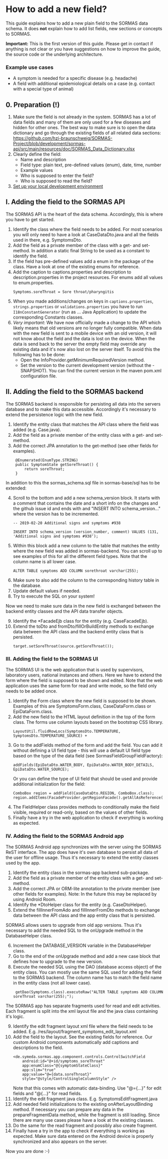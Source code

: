 # How to add a new field?

This guide explains how to add a new plain field to the SORMAS data schema.
It does **not** explain how to add list fields, new sections or concepts to SORMAS.

**Important:** This is the first version of this guide. Please get in contact if anything is not clear or you have suggestions on how to improve the guide, the source code or the underlying architecture.

### Example use cases

* A symptom is needed for a specific disease (e.g. headache)
* A field with additional epidemiological details on a case (e.g. contact with a special type of animal)

## 0. Preparation (!)

1. Make sure the field is not already in the system. 
   SORMAS has a lot of data fields and many of them are only used for a few diseases and hidden for other ones. 
   The best way to make sure is to open the data dictionary and go through the existing fields of all related data sections: https://github.com/hzi-braunschweig/SORMAS-Project/blob/development/sormas-api/src/main/resources/doc/SORMAS_Data_Dictionary.xlsx
2. Clearly define the field:
   * Name and description
   * Field type: plain text, pre-defined values (enum), date, time, number
   * Example values
   * Who is supposed to enter the field?
   * Who is supposed to read the field?
3. [Set up your local development environment](DEVELOPMENT_ENVIRONMENT.md)
   
## I. Adding the field to the SORMAS API

The SORMAS API is the heart of the data schema. Accordingly, this is where you have to get started.

1. Identify the class where the field needs to be added. For most scenarios you will only need to have a look at CaseDataDto.java and all the fields used in there, e.g. SymptomsDto.
2. Add the field as a private member of the class with a get- and set-method. In addition a static final String to be used as a constant to identify the field.
3. If the field has pre-defined values add a enum in the package of the class. Have a look at one of the existing enums for reference.
4. Add the caption to captions.properties and description to description.properties in the project resources. For enums add all values to enum.properties.
   ```
   Symptoms.soreThroat = Sore throat/pharyngitis
   ```
5. When you made additions/changes on keys in ``captions.properties``, ``strings.properties`` or ``validations.properties`` you have to run ``I18nConstantGenerator`` (run as ... Java Application) to update the corresponding Constants classes.
6. *Very important*: We have now officially made a change to the API which likely means that old versions are no longer fully compatible.
   When data with the new field is sent to a mobile device with an old version, it will not know about the field and the data is lost on the device.
   When the data is send back to the server the empty field may override any existing data and it's now also lost on the server itself.
   To avoid this the following has to be done:
   * Open the InfoProvider.getMinimumRequiredVersion method.
   * Set the version to the current development version (without the -SNAPSHOT). You can find the current version in the maven pom.xml configuration file.
   
## II. Adding the field to the SORMAS backend

The SORMAS backend is responsible for persisting all data into the servers database and to make this data accessible.
Accordingly it's necessary to extend the persistence logic with the new field.

1. Identify the entity class that matches the API class where the field was added (e.g. Case.java).
2. Add the field as a private member of the entity class with a get- and set-method.
3. Add the correct JPA annotation to the get-method (see other fields for examples).
   ```
	@Enumerated(EnumType.STRING)
	public SymptomState getSoreThroat() {
		return soreThroat;
	}
   ```

In addition to this the sormas_schema.sql file in sormas-base/sql has to be extended:

4. Scroll to the bottom and add a new schema_version block. 
   It starts with a comment that contains the date and a short info on the changes and the github issue id and ends with and "INSERT INTO schema_version..." where the version has to be incremented.
   ```
   -- 2019-02-20 Additional signs and symptoms #938
   
   INSERT INTO schema_version (version_number, comment) VALUES (131, 'Additional signs and symptoms #938');
   ```
5. Within this block add a new column to the table that matches the entity where the new field was added in sormas-backend.
   You can scroll up to see examples of this for all the different field types. Note that the column name is all lower case.
   ```
   ALTER TABLE symptoms ADD COLUMN sorethroat varchar(255);
   ```
6. Make sure to also add the column to the corresponding history table in the database.
7. Update default values if needed.
8. Try to execute the SQL on your system!

Now we need to make sure data in the new field is exchanged between the backend entity classes and the API data transfer objects.

9. Identify the *FacadeEjb class for the entity (e.g. CaseFacadeEjb).
10. Extend the toDto and fromDto/fillOrBuildEntity methods to exchange data between the API class and the backend entity class that is persisted.
    ```
	target.setSoreThroat(source.getSoreThroat());
    ```

### III. Adding the field to the SORMAS UI

The SORMAS UI is the web application that is used by supervisors, laboratory users, national instances and others.
Here we have to extend the form where the field is supposed to be shown and edited. Note that the web application uses the same form for read and write mode, so the field only needs to be added once.

1. Identify the Form class where the new field is supposed to be shown. Examples of this are SymptomsForm.class, CaseDataForm.class or EpiDataForm.class.
2. Add the new field to the HTML layout definition in the top of the form class. The forms use column layouts based on the bootstrap CSS library.
   ```
   LayoutUtil.fluidRowLocs(SymptomsDto.TEMPERATURE, SymptomsDto.TEMPERATURE_SOURCE) +
   ```
3. Go to the addFields method of the form and add the field. 
   You can add it without defining a UI field type - this will use a default UI field type based on the type of the data field (see SormasFieldGroupFieldFactory):
   ```
   addFields(EpiDataDto.WATER_BODY, EpiDataDto.WATER_BODY_DETAILS, EpiDataDto.WATER_SOURCE);
   ```
   Or you can define the type of UI field that should be used and provide additional initialization for the field:
   ```
   ComboBox region = addField(CaseDataDto.REGION, ComboBox.class);
   region.addItems(FacadeProvider.getRegionFacade().getAllAsReference());
   ```   
4. The FieldHelper class provides methods to conditionally make the field visible, required or read-only, based on the values of other fields.
5. Finally have a try in the web application to check if everything is working as expected.

### IV. Adding the field to the SORMAS Android app

The SORMAS Android app synchronizes with the server using the SORMAS ReST interface. The app does have it's own database to persist all data of the user for offline usage. Thus it's necessary to extend the entity classes used by the app.

1. Identify the entity class in the sormas-app backend sub-package.
2. Add the field as a private member of the entity class with a get- and set-method.
3. Add the correct JPA or ORM-lite annotation to the private member (see other fields for examples).
   Note: In the future this may be replaced by using Android Room.
4. Identify the *DtoHelper class for the entity (e.g. CaseDtoHelper).
5. Extend the fillInnerFromAdo and fillInnerFromDto methods to exchange data between the API class and the app entity class that is persisted.

SORMAS allows users to upgrade from old app versions. Thus it's necessary to add the needed SQL to the onUpgrade method in the DatabaseHelper class.

6. Increment the DATABASE_VERSION variable in the DatabaseHelper class.
7. Go to the end of the onUpgrade method and add a new case block that defines how to upgrade to the new version.
8. Execute the needed SQL using the DAO (database access object) of the entity class. 
   You can mostly use the same SQL used for adding the field to the SORMAS backend. The column name has to match the field name in the entity class (not all lower case).
   ```   
	getDao(Symptoms.class).executeRaw("ALTER TABLE symptoms ADD COLUMN soreThroat varchar(255);");
   ```   
					
The SORMAS app has separate fragments used for read and edit activities. Each fragment is split into the xml layout file and the java class containing it's logic.

9. Identify the edit fragment layout xml file where the field needs to be added. E.g. /res/layout/fragment_symptoms_edit_layout.xml
10. Add the field to the layout. See the existing fields for reference. Our custom Android components automatically add captions and descriptions to the field.
    ```
    <de.symeda.sormas.app.component.controls.ControlSwitchField
        android:id="@+id/symptoms_soreThroat"
        app:enumClass="@{symptomStateClass}"
        app:slim="true"
        app:value="@={data.soreThroat}"
        style="@style/ControlSingleColumnStyle" />
    ```
    Note that this comes with automatic data-binding. Use "@={...}" for edit fields and "@{...}" for read fields.
11. Identify the edit fragment java class. E.g. SymptomsEditFragment.java
12. Add needed field initializations to the existing onAfterLayoutBinding method. If necessary you can prepare any data in the prepareFragmentData method, while the fragment is still loading.
   Since there are many use cases please have a look at the existing classes.
13. Do the same for the read fragment and possibly also create fragment.
14. Finally have a try in the app to check if everything is working as expected. Make sure data entered on the Android device is properly synchronized and also appears on the server.

Now you are done :-)